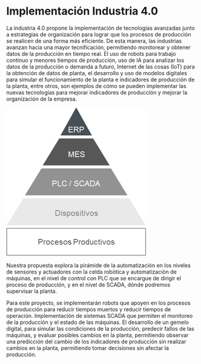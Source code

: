 # Implementación Industria 4.0

La industria 4.0 propone la implementación de tecnologías avanzadas junto a estrategias de organización para lograr que los procesos de producción se realicen de una forma más eficiente. De esta manera, las industrias avanzan hacia una mayor tecnificación, permitiendo monitorear y obtener datos de la producción en tiempo real. El uso de robots para trabajo continuo y menores tiempos de producción, uso de IA para analizar los datos de la producción o demanda a futuro, Internet de las cosas (IoT) para la obtención de datos de planta, el desarrollo y uso de modelos digitales para simular el funcionamiento de la planta e indicadores de producción de la planta, entre otros, son ejemplos de cómo se pueden implementar las nuevas tecnologías para mejorar indicadores de producción y mejorar la organización de la empresa. 


![](Imagenes/Piramide.png)

Nuestra propuesta explora la pirámide de la automatización en los niveles de sensores y actuadores con la celda robótica y automatización de máquinas, en el nivel de control con PLC que se encargue de dirigir el proceso de producción, y en el nivel de SCADA, dónde podremos supervisar la planta.

Para este proyecto, se implementarán robots que apoyen en los procesos de producción para reducir tiempos muertos y reducir tiempos de operación. Implementación de sistemas SCADA que permiten el monitoreo de la producción y el estado de las máquinas. El desarrollo de un gemelo digital, para simular las condiciones de la producción, predecir fallos de las máquinas, y evaluar posibles cambios en la planta, permitiendo observar una predicción del cambio de los indicadores de producción sin realizar cambios en la planta, permitiendo tomar decisiones sin afectar la producción.



